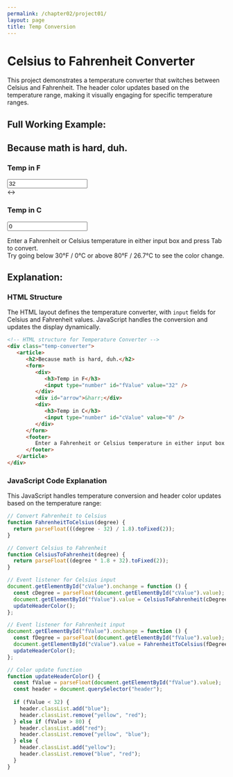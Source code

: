 ```yaml
---
permalink: /chapter02/project01/
layout: page
title: Temp Conversion
---
```


# Celsius to Fahrenheit Converter

This project demonstrates a temperature converter that switches between Celsius and Fahrenheit. The header color updates based on the temperature range, making it visually engaging for specific temperature ranges.

## Full Working Example:

<div class="temp-converter">
   <article>
      <h2>Because math is hard, duh.</h2>
      <form>
         <div>
            <h3>Temp in F</h3>
            <input type="number" id="fValue" value="32" />
         </div>
         <div id="arrow">&harr;</div>
         <div>
            <h3>Temp in C</h3>
            <input type="number" id="cValue" value="0" />            
         </div>
      </form>
      <footer>
         Enter a Fahrenheit or Celsius temperature in either input box and press Tab to convert.
         <br> Try going below 30°F / 0°C or above 80°F / 26.7°C to see the color change.
      </footer>
   </article>
</div>
<style>
/* Temperature Converter Styles */

.temp-converter {
   max-width: 600px;
   background: #f9f9f9;
   margin: 20px auto;
   font-family: Arial, Helvetica, sans-serif;
   border: 2px solid #ccc;
   border-radius: 8px;
   box-shadow: 0 4px 8px rgba(0, 0, 0, 0.1);
   padding: 20px;
}

.temp-converter header {
   background: #ffc340;
   color: #333;
   font-size: 2rem;
   text-align: center;
   padding: 1em;
   border-radius: 8px 8px 0 0;
   transition: background-color 0.3s ease;
}

.temp-converter article {
   text-align: center;
   padding: 20px;
}

.temp-converter h2 {
   margin: 0.5em 0 1.5em;
   font-size: 1.4rem;
   color: #555;
   letter-spacing: 0.05em;
}

.temp-converter form {
   display: flex;
   justify-content: center;
   align-items: center;
   gap: 1em;
   margin-bottom: 1.5em;
}

.temp-converter div {
   flex: 1;
   display: flex;
   flex-direction: column;
   align-items: center;
}

.temp-converter h3 {
   font-size: 1.1rem;
   font-weight: normal;
   color: #444;
   margin-bottom: 0.5em;
}   

.temp-converter input {
   width: 120px;
   padding: 10px;
   font-size: 1.1rem;
   border: 1px solid #ccc;
   border-radius: 4px;
   text-align: right;
   transition: box-shadow 0.3s ease;
}

.temp-converter input:focus {
   outline: none;
   box-shadow: 0 0 6px rgba(0, 153, 255, 0.5);
}

.temp-converter #arrow {
   font-size: 2.5rem;
   color: #888;
}

.temp-converter footer {
   margin-top: 1em;
   font-size: 0.9rem;
   color: #666;
   line-height: 1.5;
}

/* Temperature-based color classes with transitions */
.temp-converter .blue {
   background: #007bff;
   color: #fff;
}

.temp-converter .yellow {
   background: #ffc340;
   color: #333;
}

.temp-converter .red {
   background: #ff6347;
   color: #fff;
}

.temp-converter header.blue,
.temp-converter header.yellow,
.temp-converter header.red {
   transition: background-color 0.5s ease, color 0.5s ease;
}

</style>
<script>
   // Convert Fahrenheit to Celsius
function FahrenheitToCelsius(degree) {
  return parseFloat(((degree - 32) / 1.8).toFixed(2));
}

// Convert Celsius to Fahrenheit
function CelsiusToFahrenheit(degree) {
  return parseFloat((degree * 1.8 + 32).toFixed(2));
}

// Event listener for Celsius input
document.getElementById("cValue").onchange = function () {
  const cDegree = parseFloat(document.getElementById("cValue").value);
  document.getElementById("fValue").value = CelsiusToFahrenheit(cDegree);
  updateHeaderColor();
};

// Event listener for Fahrenheit input
document.getElementById("fValue").onchange = function () {
  const fDegree = parseFloat(document.getElementById("fValue").value);
  document.getElementById("cValue").value = FahrenheitToCelsius(fDegree);
  updateHeaderColor();
};

// Color update function
function updateHeaderColor() {
  const fValue = parseFloat(document.getElementById("fValue").value);
  const header = document.querySelector("header");
  
  if (fValue < 32) {
    header.classList.add("blue");
    header.classList.remove("yellow", "red");
  } else if (fValue > 80) {
    header.classList.add("red");
    header.classList.remove("yellow", "blue");
  } else {
    header.classList.add("yellow");
    header.classList.remove("blue", "red");
  }
}
</script>

## Explanation:

### HTML Structure

The HTML layout defines the temperature converter, with `input` fields for Celsius and Fahrenheit values. JavaScript handles the conversion and updates the display dynamically.

```html
<!-- HTML structure for Temperature Converter -->
<div class="temp-converter">
   <article>
      <h2>Because math is hard, duh.</h2>
      <form>
         <div>
            <h3>Temp in F</h3>
            <input type="number" id="fValue" value="32" />
         </div>
         <div id="arrow">&harr;</div>
         <div>
            <h3>Temp in C</h3>
            <input type="number" id="cValue" value="0" />            
         </div>
      </form>
      <footer>
         Enter a Fahrenheit or Celsius temperature in either input box and press Tab to convert.
      </footer>
   </article>
</div>
```

### JavaScript Code Explanation

This JavaScript handles temperature conversion and header color updates based on the temperature range:

```javascript
// Convert Fahrenheit to Celsius
function FahrenheitToCelsius(degree) {
  return parseFloat(((degree - 32) / 1.8).toFixed(2));
}

// Convert Celsius to Fahrenheit
function CelsiusToFahrenheit(degree) {
  return parseFloat((degree * 1.8 + 32).toFixed(2));
}

// Event listener for Celsius input
document.getElementById("cValue").onchange = function () {
  const cDegree = parseFloat(document.getElementById("cValue").value);
  document.getElementById("fValue").value = CelsiusToFahrenheit(cDegree);
  updateHeaderColor();
};

// Event listener for Fahrenheit input
document.getElementById("fValue").onchange = function () {
  const fDegree = parseFloat(document.getElementById("fValue").value);
  document.getElementById("cValue").value = FahrenheitToCelsius(fDegree);
  updateHeaderColor();
};

// Color update function
function updateHeaderColor() {
  const fValue = parseFloat(document.getElementById("fValue").value);
  const header = document.querySelector("header");
  
  if (fValue < 32) {
    header.classList.add("blue");
    header.classList.remove("yellow", "red");
  } else if (fValue > 80) {
    header.classList.add("red");
    header.classList.remove("yellow", "blue");
  } else {
    header.classList.add("yellow");
    header.classList.remove("blue", "red");
  }
}
```


